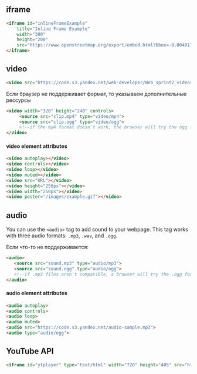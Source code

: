 ## iframe

```html
<iframe id="inlineFrameExample"
    title="Inline Frame Example"
    width="300"
    height="200"
    src="https://www.openstreetmap.org/export/embed.html?bbox=-0.004017949104309083%2C51.47612752641776%2C0.00030577182769775396%2C51.478569861898606&layer=mapnik">
</iframe>

```

## video

```html
<video src="https://code.s3.yandex.net/web-developer/Web_sprint2_videos/Keyframes.mp4"></video>
```

Если браузер не поддерживает формат, то указываем дополнительные рессурсы

```html
<video width="320" height="240" controls>
     <source src="clip.mp4" type="video/mp4">
     <source src="clip.ogg" type="video/ogg">
     <!--if the mp4 format doesn't work, the browser will try the ogg format --> 
</video>
```

#### video element attributes
```html
<video autoplay></video>
<video controls></video>
<video loop></video>
<video muted></video>
<video src="URL"></video>
<video height="250px"></video>
<video width="250px"></video>
<video poster="/images/example.gif"></video>
```

## audio
You can use the `<audio>` tag to add sound to your webpage. This tag works with three audio formats: `.mp3`, `.wav`, and `.ogg`.

Если что-то не поддерживается:
```html
<audio>
   <source src="sound.mp3" type="audio/mp3">
   <source src="sound.ogg" type="audio/ogg">
   <!--if .mp3 files aren't compatible, a browser will try the .ogg format--> 
</audio>
```

#### audio element attributes

```html
<audio autoplay>
<audio controls>
<audio loop>
<audio muted>
<audio src="https://code.s3.yandex.net/audio-sample.mp3">
<audio type="audio/ogg">
```

## YouTube API
```html
<iframe id="ytplayer" type="text/html" width="720" height="405" src="https://www.youtube.com/embed/wsWYVhIFFCw?start=3" frameborder="0" allowfullscreen></iframe>
```